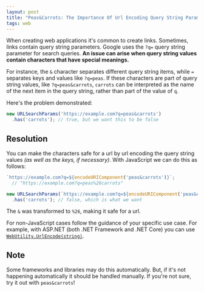 ```yaml
---
layout: post
title: "Peas&Carrots: The Importance Of Url Encoding Query String Parameters"
tags: web
---
```


When creating web applications it's common to create links. Sometimes, links contain query string parameters. Google uses the `?q=` query string parameter for search queries. **An issue can arise when query string values contain characters that have special meanings.**

For instance, the `&` character separates different query string items, while `=` separates keys and values like `?q=peas`. If these characters are part of query string values, like `?q=peas&carrots`, `carrots` can be interpreted as the name of the next item in the query string, rather than part of the value of `q`.

Here's the problem demonstrated:

```js
new URLSearchParams('https://example.com?q=peas&carrots')
  .has('carrots'); // true, but we want this to be false
```

## Resolution

You can make the characters safe for a url by url encoding the query string values *(as well as the keys, if necessary)*. With JavaScript we can do this as follows:

```js
`https://example.com?q=${encodeURIComponent('peas&carrots')}`;
  // "https://example.com?q=peas%26carrots"

new URLSearchParams(`https://example.com?q=${encodeURIComponent('peas&carrots')}`)
  .has('carrots'); // false, which is what we want
```

The `&` was transformed to `%26`, making it safe for a url.

For non-JavaScript cases follow the guidance of your specific use case. For example, with ASP.NET (both .NET Framework and .NET Core) you can use [`WebUtility.UrlEncode(string)`](https://docs.microsoft.com/en-us/dotnet/api/system.net.webutility.urlencode).

## Note

Some frameworks and libraries may do this automatically. But, if it's not happening automatically it should be handled manually. If you're not sure, try it out with `peas&carrots`!
